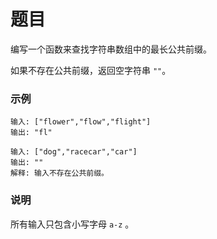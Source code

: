 # 题目

编写一个函数来查找字符串数组中的最长公共前缀。

如果不存在公共前缀，返回空字符串 `""`。

### 示例

```
输入: ["flower","flow","flight"]
输出: "fl"
```

```
输入: ["dog","racecar","car"]
输出: ""
解释: 输入不存在公共前缀。
```

### 说明

所有输入只包含小写字母 `a-z` 。